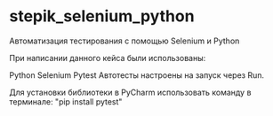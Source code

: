 # stepik_selenium_python
Автоматизация тестирования с помощью Selenium и Python

При написании данного кейса были использованы:

Python
Selenium
Pytest
Автотесты настроены на запуск через Run.

Для установки библиотеки в PyCharm использовать команду в терминале: "pip install pytest"
